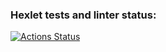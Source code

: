 ### Hexlet tests and linter status:
[![Actions Status](https://github.com/hhlwt/frontend-project-12/workflows/hexlet-check/badge.svg)](https://github.com/hhlwt/frontend-project-12/actions)